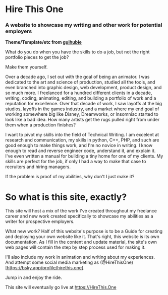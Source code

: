 # Hire This One
### A website to showcase my writing and other work for potential employers
**Theme/Template/etc from [guihubie](https://github.com/guihubie/free-astro-templat)**




What do you do when you have the skills to do a job, but not the right portfolio pieces to get the job?


Make them yourself.


Over a decade ago, I set out with the goal of being an animator. I was dedicated to the art and science of production, studied all the tools, and even branched into graphic design, web development, product design, and so much more. I freelanced for a hundred different clients in a decade, writing, coding, animating, editing, and building a portfolio of work and a reputation for excellence. Over that decade of work, I saw layoffs at the big studios, layoffs in the games industry, and a market where my end goal of working somewhere big like Disney, Dreamworks, or Insomniac started to look like a bad idea. How many artists get the rugs pulled right from under them when a production finishes? 


I want to pivot my skills into the field of Technical Writing. I am excelent at research and communication, my skills in python, C++, PHP, and such are good enough to make things work, and I'm no novice in writing. I know enough to read and reverse engineer code, understand it, and explain it. I've even written a manual for building a tiny home for one of my clients. My skills are perfect for the job, if only I had a way to make that case to recruiters and hiring managers.


If the problem is proof of my abilities, why don't I just make it?


# So what is this site, exactly?


This site will host a mix of the work I've created throughout my freelance career and new work created specifically to showcase my abilities as a writer for prospective employers.

What new work? Half of this website's purpose is to be a Guide for creating and deploying your own website like it. That's right, this website is its own documentation. As I fill in the content and update material, the site's own web pages will contain the step by step process used for making it.

I'll also include my work in animation and writing about my experiences. And attempt some social media marketing as (@HireThisOne)[https://bsky.app/profile/hirethis.one].

Jump in and enjoy the ride.

This site will eventually go live at [https\://HireThis.One](https://HireThis.One)
